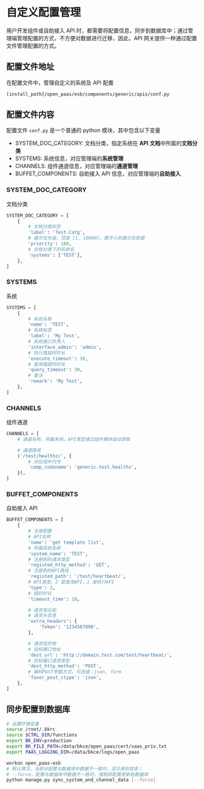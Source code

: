 # 自定义配置管理

用户开发组件或自助接入 API 时，都需要将配置信息，同步到数据库中；通过管理端管理配置的方式，不方便对数据进行迁移，因此，API 网关提供一种通过配置文件管理配置的方式。

## 配置文件地址

在配置文件中，管理自定义的系统及 API 配置

```bash
[install_path]/open_paas/esb/components/generic/apis/conf.py
```

## 配置文件内容

配置文件 `conf.py` 是一个普通的 python 模块，其中包含以下变量

- SYSTEM_DOC_CATEGORY: 文档分类，指定系统在 **API 文档**中所属的**文档分类**
- SYSTEMS: 系统信息，对应管理端的**系统管理**
- CHANNELS: 组件通道信息，对应管理端的**通道管理**
- BUFFET_COMPONENTS: 自助接入 API 信息，对应管理端的**自助接入**

### SYSTEM_DOC_CATEGORY

文档分类

```python
SYSTEM_DOC_CATEGORY = [
    {
        # 文档分类标签
        'label': 'Test-Catg',
        # 展示优先级，范围 [1, 10000]，数字小的展示在前面
        'priority': 100,
        # 文档分类下的系统名
        'systems': ['TEST'],
    },
]
```

### SYSTEMS

系统

```python
SYSTEMS = [
    {
        # 系统名称
        'name': 'TEST',
        # 系统标签
        'label': 'My Test',
        # 系统接口负责人
        'interface_admin': 'admin',
        # 执行类超时时长
        'execute_timeout': 30,
        # 查询类超时时长
        'query_timeout': 30,
        # 备注
        'remark': 'My Test',
    },
]
```

### CHANNELS

组件通道

```python
CHANNELS = [
    # 通道名称，所属系统，API类型通过组件模块自动获取

    # 通道路径
    ('/test/healthz/', {
        # 对应组件代号
        'comp_codename': 'generic.test.healthz',
    }),
]
```

### BUFFET_COMPONENTS

自助接入 API

```python
BUFFET_COMPONENTS = [
    {
        # 注册配置
        # API名称
        'name': 'get template list',
        # 所属系统名称
        'system_name': 'TEST',
        # 注册到的请求类型
        'registed_http_method': 'GET',
        # 注册到的API路径
        'registed_path': '/test/heartbeat/',
        # API类型，2 是查询API，1 是执行API
        'type': 2,  
        # 超时时长
        'timeout_time': 10,

        # 请求发出前
        # 请求头信息
        'extra_headers': {
            'Token': '1234567890',
        },

        # 请求目的地
        # 目标接口地址
        'dest_url': 'http://domain.test.com/test/heartbeat/',
        # 目标接口请求类型
        'dest_http_method': 'POST',
        # 编码POST参数方式，可选值：json, form
        'favor_post_ctype': 'json',
    },
]
```

## 同步配置到数据库

```bash
# 设置环境变量
source /root/.bkrc
source $CTRL_DIR/functions
export BK_ENV=production
export BK_FILE_PATH=/data/bkce/open_paas/cert/saas_priv.txt
export PAAS_LOGGING_DIR=/data/bkce/logs/open_paas

workon open_paas-esb
# 默认情况，当部分配置与数据库中数据不一致时，显示差别信息；
# --force，配置与数据库中数据不一致时，强制将配置更新到数据库
python manage.py sync_system_and_channel_data [--force]
```
